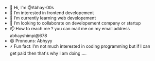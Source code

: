- 👋 Hi, I’m @Abhay-00s
- 👀 I’m interested in frontend developement
- 🌱 I’m currently learning web developement
- 💞️ I’m looking to collaborate on developement company or startup
- 📫 How to reach me ? you can mail me on my email address abhayshimpi@678
- 😄 Pronouns: Abhyyy  
- ⚡ Fun fact: I'm not much interested in coding programming but if I can get paid then that's why I am doing ....
<!---
Abhay-00s/Abhay-00s is a ✨ special ✨ repository because its `README.md` (this file) appears on your GitHub profile.
You can click the Preview link to take a look at your changes.
--->
  
